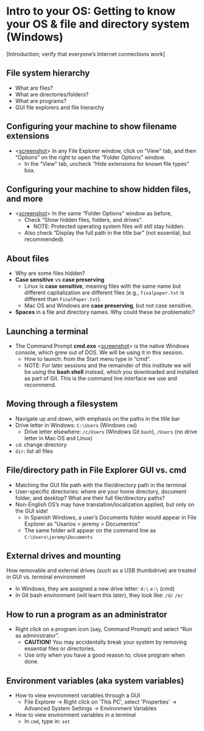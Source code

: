 # Intro to your OS: Getting to know your OS & file and directory system (Windows)

[Introduction; verify that everyone’s Internet connections work]

## File system hierarchy 

* What are files?
* What are directories/folders? <!--Thinking about why we call them folders: a folder and a piece of paper are the same, and can do some of the same things. A folder can also hold pieces of paper.-->
* What are programs? <!--Programs are files that can do something, but are still files nonetheless. Take a piece of paper out of your folder, fold it into an airplane, and throw it. It's still a piece of paper you can read from and write on, but it can fly.-->
* GUI file explorers and file hierarchy

## Configuring your machine to show filename extensions

* <[screenshot](images/getting_to_know_winconfig.png)> In any File Explorer window, click on “View” tab, and then “Options” on the right to open the “Folder Options” window. 
	* In the “View” tab, uncheck “Hide extensions for known file types” box.

## Configuring your machine to show hidden files, and more

* <[screenshot](images/getting_to_know_winconfig.png)> In the same “Folder Options” window as before, 
	* Check “Show hidden files, folders, and drives”. 
		* NOTE: Protected operating system files will still stay hidden.  
	* Also check “Display the full path in the title bar” (not essential, but recommended).

## About files

* Why are some files hidden? <!--If you change something, however small, in some of these files, you can break your computer. Be careful!-->
* **Case sensitive** vs **case preserving**
	* Linux is **case sensitive**, meaning files with the same name but different capitalization are different files (e.g., `finalpaper.txt` is different than `FinalPaper.txt`). 
	* Mac OS and Windows are **case preserving**, but not case sensitive. <!-- (This preference can be changed when configuring the filesystem, but certain programs will not run in a case sensitive environment, so it’s best to leave it alone). A case preserving file system will spell the filename as you type it, but if you create a different file with a name that differs only in capitalization, it will overwrite the first one. We recommend not creating filenames that differ only in capitalization even on Linux; not only is it potentially confusing, but you may be collaborating on a project with someone not on Linux. -->
* **Spaces** in a file and directory names. Why could these be problematic? 

## Launching a terminal

* The Command Prompt **cmd.exe** <[screenshot](images/getting_to_know_cmd.png)> is the native Windows console, which grew out of DOS.  We will be using it in this session. 
	* How to launch: from the Start menu type in “cmd”. 
	* NOTE: For later sessions and the remainder of this institute we will be using the **bash shell** instead, which you downloaded and installed as part of Git. This is the command line interface we use and recommend.

## Moving through a filesystem
<!-- Move the programs and files stuff in here, use cmd.exe -->
<!-- where is home?  both in cmd and in gui-->
<!-- language differences for gui and command line-->

* Navigate up and down, with emphasis on the paths in the title bar <!-- We should clarify that Git Bash will use forward slashes rather than backslashes, and explain later when we introduce cmd why that's the case.-->
* Drive letter in Windows: `C:\Users` (Windows `cmd`)
	* Drive letter elsewhere: `/c/Users` (Windows Git `bash`), `/Users` (no drive letter in Mac OS and Linux)
* `cd`: change directory <!--Open a command line and begin using `cd`. Explain that `cd` is essentially the same as selecting or clicking a folder. `cd` into your home directory.-->
* `dir`: list all files

## File/directory path in File Explorer GUI vs. cmd 

* Matching the GUI file path with the file/directory path in the terminal
* User-specific directories: where are your home directory, document folder, and desktop? What are their full file/directory paths? 
* Non-English OS’s may have translation/localization applied, but only on the GUI side! 
	* In Spanish Windows, a user’s Documents folder would appear in File Explorer as “Usarios > jeremy > Documentos”
	* The same folder will appear on the command line as `C:\Users\jeremy\Documents`

## External drives and mounting
How removable and external drives (such as a USB thumbdrive) are treated in GUI vs. terminal environment

* In Windows, they are assigned a new drive letter: `d:\` `e:\` (cmd)
* In Git bash environment (will learn this later), they look like: `/d/` `/e/` 

## How to run a program as an administrator

* Right click on a program icon (say, Command Prompt) and select “Run as administrator”. 
	* **CAUTION!** You may accidentally break your system by removing essential files or directories.
	* Use only when you have a good reason to; close program when done. 

## Environment variables (aka system variables)

* How to view environment variables through a GUI
	* File Explorer -> Right click on 'This PC', select 'Properties' -> Advanced System Settings -> Environment Variables 
* How to view environment variables in a terminal
	* In `cmd`, type in: `set`